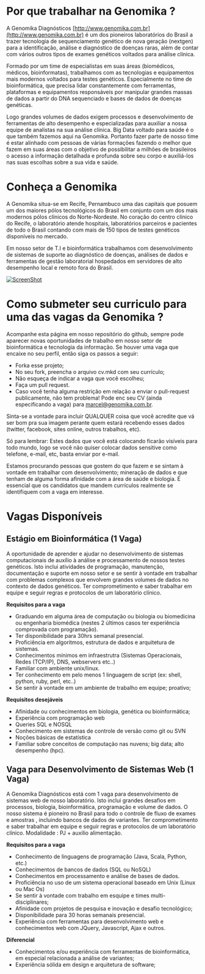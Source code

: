 Por que trabalhar na Genomika ?
===============================

A Genomika Diagnósticos [http://www.genomika.com.br](http://www.genomika.com.br) é um dos pioneiros laboratórios do Brasil a trazer tecnologia de sequenciamento genético de nova geração (nextgen) para a identificação, análise e diagnóstico de doenças raras, além de contar com vários outros tipos de exames genéticos voltados para análise clínica.

Formado por um time de especialistas em suas áreas (biomédicos, médicos, bioinformatas), trabalhamos com as tecnologias e equipamentos mais modernos voltados para testes genéticos. Especialmente no time de bioinformática, que precisa lidar constantemente com ferramentas, plataformas e equipamentos responsáveis por manipular grandes massas de dados a partir do DNA sequenciado e bases de dados de doenças genéticas.  

Logo grandes volumes de dados exigem processos e desenvolvimento de ferramentas de alto desempenho e especializadas para auxiliar a nossa equipe de analistas na sua análise clínica.  Big Data voltado para saúde é o que também fazemos aqui na Genomika. Portanto fazer parte de nosso time é estar alinhado com pessoas de várias formações fazendo o melhor que fazem em suas áreas com o objetivo de possibilitar a milhões de brasileiros o acesso a informação detalhada e profunda sobre seu corpo e auxiliá-los nas suas escolhas sobre a sua vida e saúde.

Conheça a Genomika
===============================================

A Genomika situa-se em Recife, Pernambuco uma das capitais que posuem um dos maiores pólos tecnológicos do Brasil em conjunto com um dos mais modernos pólos clínicos do Norte-Nordeste. No coração do centro clínico do Recife, o laboratório atende hospitais, laboratórios parceiros e pacientes de todo o Brasil contando com mais de 150 tipos de testes genéticos disponíveis no mercado.

Em nosso setor de T.I e bioinformática trabalhamos com desenvolvimento de sistemas de suporte ao diagnóstico de doenças, análises de dados e ferramentas de gestão laboratorial hospedados em servidores de alto desempenho local e remoto fora do Brasil.

[![ScreenShot](http://i1.ytimg.com/vi/pKA83K7sfS8/maxresdefault.jpg)](https://www.youtube.com/watch?v=pKA83K7sfS8)


Como submeter seu curriculo para uma das vagas da Genomika ?
===============================================

Acompanhe esta página em nosso repositório do github, sempre pode aparecer novas oportunidades de trabalho em nosso setor de bioinformática e tecnologia da informação.  Se houver uma vaga que encaixe no seu perfil, então siga os passos a seguir:

* Forka esse projeto;
* No seu fork, preencha o arquivo cv.mkd com seu currículo;
* Não esqueça de indicar a vaga que você escolheu;
* Faça um pull request.
* Caso você tenha alguma restrição em relação a enviar o pull-request publicamente, não tem problema! Pode enc seu CV (ainda especificando a vaga) para [marcel@genomika.com.br](marcel@genomika.com.br).

Sinta-se a vontade para incluir QUALQUER coisa que você acredite que
vá ser bom pra sua imagem perante quem estará recebendo esses dados (twitter,
facebook, sites online, outros trabalhos, etc).

Só para lembrar: Estes dados que você está colocando ficarão visíveis para todo mundo,
logo se você não quiser colocar dados sensitive como telefone, e-mail, etc, basta enviar
por e-mail.

Estamos procurando pessoas que gostem do que fazem e se sintam à vontade em trabalhar
com desenvolvimento; mineração de dados e que tenham de alguma forma afinidade com a 
área de saúde e biologia. É essencial que os candidatos que mandem currículos realmente
se identifiquem com a vaga em interesse.


Vagas Disponíveis
=================

Estágio em Bioinformática (1 Vaga)
------------------------------------

A oportunidade de aprender e ajudar no desenvolvimento de sistemas computacionais de auxílio à análise e processamento de  nossos testes genéticos. Isto inclui atividades de programação, manutenção, documentação e suporte em nosso setor e se sentir à vontade em trabalhar com problemas complexos que envolvem grandes volumes de dados no contexto de dados genéticos. Ter comprometimento e saber trabalhar em equipe e seguir regras e protocolos de um laboratório clínico.

**Requisitos para a vaga**

* Graduando em alguma área de computação ou biologia ou biomedicina ou engenharia biomédica (nestes 2 últimos casos ter experiência comprovada com programação).
* Ter disponibilidade para 30hrs semanal presencial.
* Proficiência em algoritmos, estrutura de dados e arquitetura de sistemas. 
* Conhecimentos mínimos em infraestrutra (Sistemas Operacionais, Redes (TCP/IP), DNS, webservers etc..)
* Familiar com ambiente unix/linux.
* Ter conhecimento em pelo menos 1 linguagem de script (ex: shell, python, ruby, perl, etc..)
* Se sentir à vontade em um ambiente de trabalho em equipe; proativo;

**Requisitos desejáveis**

* Afinidade ou conhecimentos em biologia, genética ou bioinformática;
* Experiência com programação web 
* Queries SQL e NOSQL
* Conhecimento em sistemas de controle de versão como git ou SVN
* Noções básicas de estatística 
* Familiar sobre conceitos de computação nas nuvens; big data; alto desempenho (hpc).

Vaga para Desenvolvimento de Sistemas Web (1 Vaga)
-------------------------------------------------------------------------------------------
 
A Genomika Diagnósticos está com 1 vaga para desenvolvimento de sistemas web de nosso laboratório. Isto inclui grandes desafios em processos, biologia, bioinformática, programação e volume de dados. O nosso sistema é pioneiro no Brasil para todo o controle de fluxo de exames e amostras , incluindo bancos de dados de variantes. Ter comprometimento e saber trabalhar em equipe e seguir regras e protocolos de um laboratório clínico.  Modalidade :  PJ + auxilio alimentação.

 **Requisitos para a vaga**

* Conhecimento de linguagens de programação (Java, Scala, Python, etc.)
* Conhecimentos de bancos de dados (SQL ou NoSQL)
* Conhecimentos em processamento e análise de bases de dados.
* Proficiência no uso de um sistema operacional baseado em Unix (Linux ou Mac Os)
* Se sentir à vontade com trabalho em esquipe e times multi-disciplinares;
* Afinidade com projetos de pesquisa e inovação e desafio tecnológico;
* Disponibilidade para 30 horas semanais presencial.
* Experiência com ferramentas para desenvolvimento web e conhecimentos web com JQuery, Javascript, Ajax e outros.

**Diferencial**

* Conhecimentos e/ou experiência com ferramentas de bioinformática, em especial relacionada a análise de variantes;
* Experiência sólida em design e arquitetura de software;

